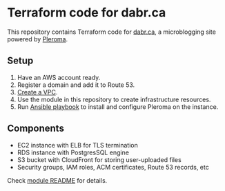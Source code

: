 # Terraform code for dabr.ca

This repository contains Terraform code for [dabr.ca](https://dabr.ca/), a microblogging site powered by [Pleroma](https://pleroma.social/).

## Setup

1. Have an AWS account ready.
2. Register a domain and add it to Route 53.
3. [Create a VPC](https://registry.terraform.io/modules/terraform-aws-modules/vpc/aws/latest).
4. Use the module in this repository to create infrastructure resources.
5. Run [Ansible playbook](https://github.com/dabr-ca/config) to install and configure Pleroma on the instance.

## Components

* EC2 instance with ELB for TLS termination
* RDS instance with PostgresSQL engine
* S3 bucket with CloudFront for storing user-uploaded files
* Security groups, IAM roles, ACM certificates, Route 53 records, etc

Check [module README](./modules/pleroma/README.md) for details.
